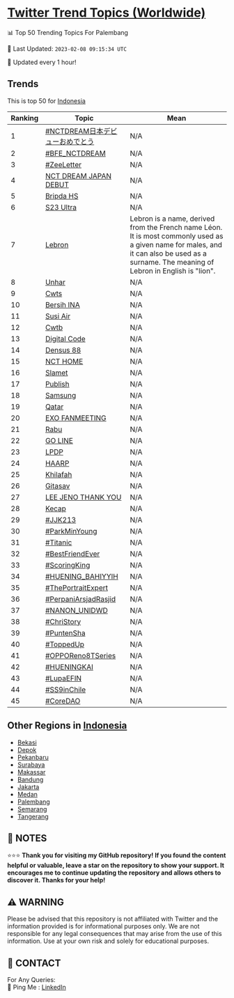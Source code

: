 [Twitter Trend Topics (Worldwide)](https://github.com/ErcinDedeoglu/Twitter-Trend-Topics)
==========


📊 Top 50 Trending Topics For Palembang

📆 Last Updated: `2023-02-08 09:15:34 UTC`

🔧 Updated every 1 hour!


## Trends

This is top 50 for [Indonesia](</Indonesia>)

| Ranking | Topic | Mean |
| ------- | ------------ | ------------ |
| 1 | [#NCTDREAM日本デビューおめでとう](http://twitter.com/search?q=%23NCTDREAM%e6%97%a5%e6%9c%ac%e3%83%87%e3%83%93%e3%83%a5%e3%83%bc%e3%81%8a%e3%82%81%e3%81%a7%e3%81%a8%e3%81%86) | N/A |
| 2 | [#BFE_NCTDREAM](http://twitter.com/search?q=%23BFE_NCTDREAM) | N/A |
| 3 | [#ZeeLetter](http://twitter.com/search?q=%23ZeeLetter) | N/A |
| 4 | [NCT DREAM JAPAN DEBUT](http://twitter.com/search?q=NCT+DREAM+JAPAN+DEBUT) | N/A |
| 5 | [Bripda HS](http://twitter.com/search?q=Bripda+HS) | N/A |
| 6 | [S23 Ultra](http://twitter.com/search?q=S23+Ultra) | N/A |
| 7 | [Lebron](http://twitter.com/search?q=Lebron) | Lebron is a name, derived from the French name Léon. It is most commonly used as a given name for males, and it can also be used as a surname. The meaning of Lebron in English is "lion". |
| 8 | [Unhar](http://twitter.com/search?q=Unhar) | N/A |
| 9 | [Cwts](http://twitter.com/search?q=Cwts) | N/A |
| 10 | [Bersih INA](http://twitter.com/search?q=Bersih+INA) | N/A |
| 11 | [Susi Air](http://twitter.com/search?q=Susi+Air) | N/A |
| 12 | [Cwtb](http://twitter.com/search?q=Cwtb) | N/A |
| 13 | [Digital Code](http://twitter.com/search?q=Digital+Code) | N/A |
| 14 | [Densus 88](http://twitter.com/search?q=Densus+88) | N/A |
| 15 | [NCT HOME](http://twitter.com/search?q=NCT+HOME) | N/A |
| 16 | [Slamet](http://twitter.com/search?q=Slamet) | N/A |
| 17 | [Publish](http://twitter.com/search?q=Publish) | N/A |
| 18 | [Samsung](http://twitter.com/search?q=Samsung) | N/A |
| 19 | [Qatar](http://twitter.com/search?q=Qatar) | N/A |
| 20 | [EXO FANMEETING](http://twitter.com/search?q=EXO+FANMEETING) | N/A |
| 21 | [Rabu](http://twitter.com/search?q=Rabu) | N/A |
| 22 | [GO LINE](http://twitter.com/search?q=GO+LINE) | N/A |
| 23 | [LPDP](http://twitter.com/search?q=LPDP) | N/A |
| 24 | [HAARP](http://twitter.com/search?q=HAARP) | N/A |
| 25 | [Khilafah](http://twitter.com/search?q=Khilafah) | N/A |
| 26 | [Gitasav](http://twitter.com/search?q=Gitasav) | N/A |
| 27 | [LEE JENO THANK YOU](http://twitter.com/search?q=LEE+JENO+THANK+YOU) | N/A |
| 28 | [Kecap](http://twitter.com/search?q=Kecap) | N/A |
| 29 | [#JJK213](http://twitter.com/search?q=%23JJK213) | N/A |
| 30 | [#ParkMinYoung](http://twitter.com/search?q=%23ParkMinYoung) | N/A |
| 31 | [#Titanic](http://twitter.com/search?q=%23Titanic) | N/A |
| 32 | [#BestFriendEver](http://twitter.com/search?q=%23BestFriendEver) | N/A |
| 33 | [#ScoringKing](http://twitter.com/search?q=%23ScoringKing) | N/A |
| 34 | [#HUENING_BAHIYYIH](http://twitter.com/search?q=%23HUENING_BAHIYYIH) | N/A |
| 35 | [#ThePortraitExpert](http://twitter.com/search?q=%23ThePortraitExpert) | N/A |
| 36 | [#PerpaniArsjadRasjid](http://twitter.com/search?q=%23PerpaniArsjadRasjid) | N/A |
| 37 | [#NANON_UNIDWD](http://twitter.com/search?q=%23NANON_UNIDWD) | N/A |
| 38 | [#ChriStory](http://twitter.com/search?q=%23ChriStory) | N/A |
| 39 | [#PuntenSha](http://twitter.com/search?q=%23PuntenSha) | N/A |
| 40 | [#ToppedUp](http://twitter.com/search?q=%23ToppedUp) | N/A |
| 41 | [#OPPOReno8TSeries](http://twitter.com/search?q=%23OPPOReno8TSeries) | N/A |
| 42 | [#HUENINGKAI](http://twitter.com/search?q=%23HUENINGKAI) | N/A |
| 43 | [#LupaEFIN](http://twitter.com/search?q=%23LupaEFIN) | N/A |
| 44 | [#SS9inChile](http://twitter.com/search?q=%23SS9inChile) | N/A |
| 45 | [#CoreDAO](http://twitter.com/search?q=%23CoreDAO) | N/A |



## Other Regions in [Indonesia](</Indonesia>)

* [Bekasi](</Indonesia/Bekasi.md>)
* [Depok](</Indonesia/Depok.md>)
* [Pekanbaru](</Indonesia/Pekanbaru.md>)
* [Surabaya](</Indonesia/Surabaya.md>)
* [Makassar](</Indonesia/Makassar.md>)
* [Bandung](</Indonesia/Bandung.md>)
* [Jakarta](</Indonesia/Jakarta.md>)
* [Medan](</Indonesia/Medan.md>)
* [Palembang](</Indonesia/Palembang.md>)
* [Semarang](</Indonesia/Semarang.md>)
* [Tangerang](</Indonesia/Tangerang.md>)



## 📝 NOTES

⭐⭐⭐ **Thank you for visiting my GitHub repository! If you found the content helpful or valuable, leave a star on the repository to show your support. It encourages me to continue updating the repository and allows others to discover it. Thanks for your help!**


## ⚠️ WARNING

Please be advised that this repository is not affiliated with Twitter and the information provided is for informational purposes only. We are not responsible for any legal consequences that may arise from the use of this information. Use at your own risk and solely for educational purposes.


## 📨 CONTACT

 For Any Queries:  
            🏓 Ping Me : [LinkedIn](https://www.linkedin.com/in/ercindedeoglu/)
